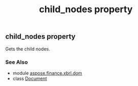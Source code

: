 ﻿---
title: child_nodes property
second_title: Aspose.Finance for Python via .NET API References
description: 
type: docs
weight: 150
url: /python-net/aspose.finance.xbrl.dom/document/child_nodes/
is_root: false
---

## child_nodes property


Gets the child nodes.

### See Also
* module [aspose.finance.xbrl.dom](../../)
* class [Document](/finance/python-net/aspose.finance.xbrl.dom/document)
